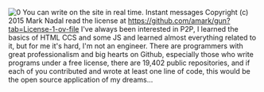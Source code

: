  ![ 0](https://github.com/user-attachments/assets/377c9c08-d26a-4d99-978c-8089d5f27e22)
You can write on the site in real time.
Instant messages Copyright (c) 2015 Mark Nadal
read the license at https://github.com/amark/gun?tab=License-1-ov-file
I've always been interested in P2P, I learned the basics of HTML CCS and some JS and learned almost everything related to it, but for me it's hard, I'm not an engineer.
There are programmers with great professionalism and big hearts on Github, especially those who write programs under a free license, there are 19,402 public repositories, and if each of you contributed and wrote at least one line of code, this would be the open source application of my dreams...
